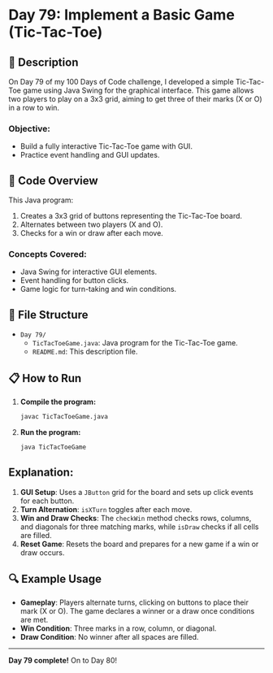 # Day 79: Implement a Basic Game (Tic-Tac-Toe)

## 📝 Description

On Day 79 of my 100 Days of Code challenge, I developed a simple Tic-Tac-Toe game using Java Swing for the graphical interface. This game allows two players to play on a 3x3 grid, aiming to get three of their marks (X or O) in a row to win.

### **Objective:**
- Build a fully interactive Tic-Tac-Toe game with GUI.
- Practice event handling and GUI updates.

## 🚀 Code Overview

This Java program:
1. Creates a 3x3 grid of buttons representing the Tic-Tac-Toe board.
2. Alternates between two players (X and O).
3. Checks for a win or draw after each move.

### **Concepts Covered:**
- Java Swing for interactive GUI elements.
- Event handling for button clicks.
- Game logic for turn-taking and win conditions.

## 📂 File Structure
- `Day 79/`
  - `TicTacToeGame.java`: Java program for the Tic-Tac-Toe game.
  - `README.md`: This description file.

## 📋 How to Run
1. **Compile the program:**
   ```bash
   javac TicTacToeGame.java
   ```
2. **Run the program:**
   ```bash
   java TicTacToeGame
   ```

 ## Explanation:

1. **GUI Setup**: Uses a `JButton` grid for the board and sets 
up click events for each button.
2. **Turn Alternation**: `isXTurn` toggles after each move.
3. **Win and Draw Checks**: The `checkWin` method checks rows, columns, and 
diagonals for three matching marks, while `isDraw` checks if all cells are filled.
4. **Reset Game**: Resets the board and prepares for a new game if a win or draw occurs.

## 🔍 Example Usage

- **Gameplay**: Players alternate turns, clicking on buttons to place their mark (X or O). The game declares a winner or a draw once conditions are met.
- **Win Condition**: Three marks in a row, column, or diagonal.
- **Draw Condition**: No winner after all spaces are filled.

---

**Day 79 complete!** On to Day 80!
